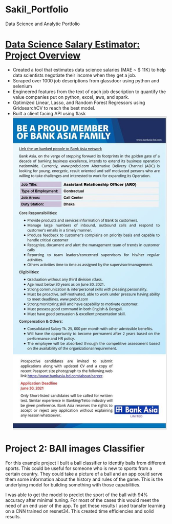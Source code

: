 # Sakil_Portfolio
Data Science and Analytic Portfolio
# [Data Science Salary Estimator: Project Overview](https://github.com/Sakil-Mahmud0/web-portfolio)
+ Created a tool that estimates data science salaries (MAE ~ $ 11K) to help data scientists negotiate their income when they get a job.
+ Scraped over 1000 job descriptions from glassdoor using python and selenium
+ Engineered features from the text of each job description to quantify the value companies put on python, excel, aws, and spark.
+ Optimized Linear, Lasso, and Random Forest Regressors using GridsearchCV to reach the best model.
+ Built a client facing API using flask
![](/images/201371874_2913849622207668_5450318775369749505_n.jpg)


# Project 2: BAll images Classifier
For this example project I built a ball classifier to identify balls from different sports. This could be useful for someone who is new to sports from a certain country. They could take a picture of a ball and an app could serve them some information about the history and rules of the game. This is the underlying model for building something with those capabilities.

I was able to get the model to predict the sport of the ball with 94% accuracy after minimal tuning. For most of the cases this would meet the need of an end user of the app. To get these results I used transfer learning on a CNN trained on resnet34. This created time efficiencies and solid results.
